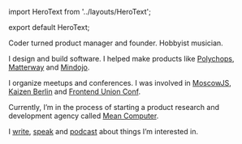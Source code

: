 import HeroText from '../layouts/HeroText';

export default HeroText;

Coder turned product manager and founder. Hobbyist musician.

I design and build software. I helped make products like
[Polychops](#Polychops),
[Matterway](#Matterway)
and
[Mindojo](#Mindojo).

I organize meetups and conferences. I was involved in
[MoscowJS](https://moscowjs.ru),
[Kaizen&nbsp;Berlin](https://www.meetup.com/Kaizen-Berlin/)
and
[Frontend&nbsp;Union&nbsp;Conf](http://frontend-union-conf.github.io/func2016/).

Currently, I’m in the process of starting a product research and
development agency called [Mean&nbsp;Computer](https://mean.computer).

I
[write](/blog),
[speak](/talks)
and
[podcast](https://codepodcast.com)
about things I’m interested in.
